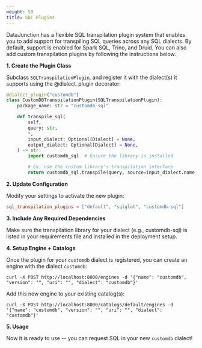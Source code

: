 ```yaml
---
weight: 50
title: SQL Plugins
---
```


DataJunction has a flexible SQL transpilation plugin system that enables you to add support for transpiling SQL queries across any SQL dialects. By default, support is enabled for Spark SQL, Trino, and Druid. You can also add custom transpilation plugins by following the instructions below.

**1. Create the Plugin Class**

Subclass `SQLTranspilationPlugin`, and register it with the dialect(s) it supports using the @dialect_plugin decorator:

```python
@dialect_plugin("customdb")
class CustomDBTranspilationPlugin(SQLTranspilationPlugin):
    package_name: str = "customdb-sql"

    def transpile_sql(
        self,
        query: str,
        *,
        input_dialect: Optional[Dialect] = None,
        output_dialect: Optional[Dialect] = None,
    ) -> str:
        import customdb_sql  # Ensure the library is installed

        # Ex: use the custom library’s transpilation interface
        return customdb_sql.transpile(query, source=input_dialect.name, target=output_dialect.name)
```

**2. Update Configuration**

Modify your settings to activate the new plugin:
```toml
sql_transpilation_plugins = ["default", "sqlglot", "customdb-sql"]
```

**3. Include Any Required Dependencies**

Make sure the transpilation library for your dialect (e.g., customdb-sql) is listed in your requirements file and installed in the deployment setup.

**4. Setup Engine + Catalogs**

Once the plugin for your `customdb` dialect is registered, you can create an engine with the dialect `customdb`:
```
curl -X POST http://localhost:8000/engines -d '{"name": "customdb", "version": "", "uri": "", "dialect": "customdb"}'
```
Add this new engine to your existing catalog(s):
```
curl -X POST http://localhost:8000/catalogs/default/engines -d '{"name": "customdb", "version": "", "uri": "", "dialect": "customdb"}'
```

**5. Usage**

Now it is ready to use -- you can request SQL in your new `customdb` dialect!
